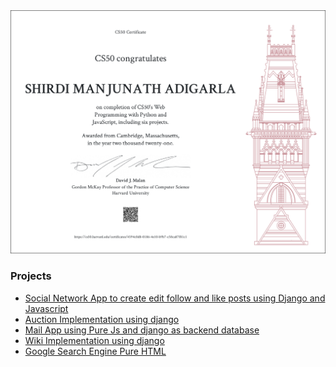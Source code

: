 <img src = "./CS50W.png" alt ="Certificate CS50 WEB" title ="CS50 Web Certificate">

### Projects
- <a href= https://youtu.be/bvaaDaLQaok>Social Network App to create edit follow and like posts using Django and Javascript</a>
- <a href= https://youtu.be/BzhRPmVW7qw>Auction Implementation using django</a>
- <a href= https://youtu.be/USCg6FCGSeI>Mail App using Pure Js and django as backend database</a>
- <a href= https://youtu.be/vJRpiMn5jdgs> Wiki Implementation using django </a>
- <a href= https://youtu.be/hpy22xtigZs>Google Search Engine  Pure HTML </a>

